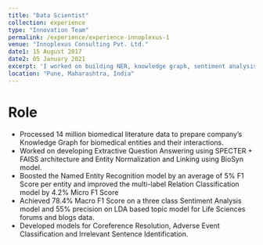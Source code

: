 ```yaml
---
title: "Data Scientist"
collection: experience
type: "Innovation Team"
permalink: /experience/experience-innoplexus-1
venue: "Innoplexus Consulting Pvt. Ltd."
date1: 15 August 2017
date2: 05 January 2021 
excerpt: 'I worked on building NER, knowledge graph, sentiment analysis and topic extraction pipelines.'
location: "Pune, Maharashtra, India"
---
```


# Role
- Processed 14 million biomedical literature data to prepare company’s Knowledge Graph for biomedical entities and their interactions.
- Worked on developing Extractive Question Answering using SPECTER + FAISS architecture and Entity Normalization and Linking using BioSyn model.
- Boosted the Named Entity Recognition model by an average of 5% F1 Score per entity and improved the multi-label Relation Classification model by 4.2% Micro F1 Score
- Achieved 78.4% Macro F1 Score on a three class Sentiment Analysis model and 55% precision on LDA based topic model for Life Sciences forums and blogs data.
- Developed models for Coreference Resolution, Adverse Event Classification and Irrelevant Sentence Identification.


<!-- 
Heading 1
======

Heading 2
======

Heading 3
====== -->

